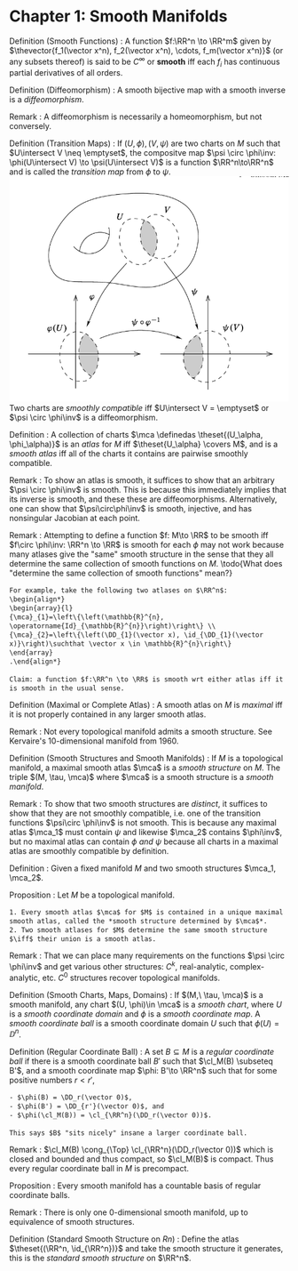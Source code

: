 # Chapter 1: Smooth Manifolds

Definition (Smooth Functions)
: A function $f:\RR^n \to \RR^m$ given by $\thevector{f_1(\vector x^n), f_2(\vector x^n), \cdots, f_m(\vector x^n)}$ (or any subsets thereof) is said to be $C^\infty$ or **smooth** iff each $f_i$ has continuous partial derivatives of all orders.

Definition (Diffeomorphism)
: A smooth bijective map with a smooth inverse is a *diffeomorphism*.

Remark
: A diffeomorphism is necessarily a homeomorphism, but not conversely.

Definition (Transition Maps)
:   If $(U, \phi), (V, \psi)$ are two charts on $M$ such that $U\intersect V \neq \emptyset$, the compositve map $\psi \circ \phi\inv: \phi(U\intersect V) \to \psi(U\intersect V)$ is a function $\RR^n\to\RR^n$ and is called the *transition map* from $\phi$ to $\psi$.
   ![](figures/image_2020-06-21-22-39-09.png) 
    Two charts are *smoothly compatible* iff $U\intersect V = \emptyset$ or $\psi \circ \phi\inv$ is a diffeomorphism.

Definition
:   A collection of charts $\mca \definedas \theset{(U_\alpha, \phi_\alpha)}$ is an *atlas* for $M$ iff $\theset{U_\alpha} \covers M$, and is a *smooth atlas* iff all of the charts it contains are pairwise smoothly compatible.

Remark
: To show an atlas is smooth, it suffices to show that an arbitrary $\psi \circ \phi\inv$ is smooth.
  This is because this immediately implies that its inverse is smooth, and these these are diffeomorphisms.
  Alternatively, one can show that $\psi\circ\phi\inv$ is smooth, injective, and has nonsingular Jacobian at each point.

Remark
:   Attempting to define a function $f: M\to \RR$ to be smooth iff $f\circ \phi\inv: \RR^n \to \RR$ is smooth for each $\phi$ may not work because many atlases give the "same" smooth structure in the sense that they all determine the same collection of smooth functions on $M$. \todo{What does "determine the same collection of smooth functions" mean?}

    For example, take the following two atlases on $\RR^n$:
    \begin{align*}
    \begin{array}{l}
    {\mca}_{1}=\left\{\left(\mathbb{R}^{n}, \operatorname{Id}_{\mathbb{R}^{n}}\right)\right\} \\
    {\mca}_{2}=\left\{\left(\DD_{1}(\vector x), \id_{\DD_{1}(\vector x)}\right)\suchthat \vector x \in \mathbb{R}^{n}\right\}
    \end{array}
    .\end{align*}

    Claim: a function $f:\RR^n \to \RR$ is smooth wrt either atlas iff it is smooth in the usual sense.

Definition (Maximal or Complete Atlas)
: A smooth atlas on $M$ is *maximal* iff it is not properly contained in any larger smooth atlas.

Remark
: Not every topological manifold admits a smooth structure.
  See Kervaire's 10-dimensional manifold from 1960.

Definition (Smooth Structures and Smooth Manifolds)
: If $M$ is a topological manifold, a maximal smooth atlas $\mca$ is a *smooth structure* on $M$. 
  The triple $(M, \tau, \mca)$ where $\mca$ is a smooth structure is a *smooth manifold*.

Remark
:   To show that two smooth structures are *distinct*, it suffices to show that they are not smoothly compatible, i.e. one of the transition functions $\psi\circ \phi\inv$ is not smooth.
    This is because any maximal atlas $\mca_1$ must contain $\psi$ and likewise $\mca_2$ contains $\phi\inv$, but no maximal atlas can contain $\phi$ *and* $\psi$ because all charts in a maximal atlas are smoothly compatible by definition.

Definition
: Given a fixed manifold $M$ and two smooth structures $\mca_1, \mca_2$.

Proposition
:   Let $M$ be a topological manifold.

    1. Every smooth atlas $\mca$ for $M$ is contained in a unique maximal smooth atlas, called the *smooth structure determined by $\mca$*.
    2. Two smooth atlases for $M$ determine the same smooth structure $\iff$ their union is a smooth atlas.

Remark
: That we can place many requirements on the functions $\psi \circ \phi\inv$ and get various other structures: $C^k$, real-analytic, complex-analytic, etc.
  $C^0$ structures recover topological manifolds.


Definition (Smooth Charts, Maps, Domains)
: If $(M,\ \tau, \mca)$ is a smooth manifold, any chart $(U, \phi)\in \mca$ is a *smooth chart*, where $U$ is a *smooth coordinate domain* and $\phi$ is a *smooth coordinate map*. 
  A *smooth coordinate ball* is a smooth coordinate domain $U$ such that $\phi(U) = \DD^n$.

Definition (Regular Coordinate Ball)
:   A set $B\subseteq M$ is a *regular coordinate ball* if there is a smooth coordinate ball $B'$ such that $\cl_M(B) \subseteq B'$, and a smooth coordinate map $\phi: B'\to \RR^n$ such that for some positive numbers $r < r'$,

    - $\phi(B) = \DD_r(\vector 0)$, 
    - $\phi(B') = \DD_{r'}(\vector 0)$, and 
    - $\phi(\cl_M(B)) = \cl_{\RR^n}(\DD_r(\vector 0))$.

    This says $B$ "sits nicely" insane a larger coordinate ball.

Remark 
: $\cl_M(B) \cong_{\Top} \cl_{\RR^n}(\DD_r(\vector 0))$ which is closed and bounded and thus compact, so $\cl_M(B)$ is compact.
  Thus every regular coordinate ball in $M$ is precompact.

Proposition
: Every smooth manifold has a countable basis of regular coordinate balls.

Remark
: There is only one 0-dimensional smooth manifold, up to equivalence of smooth structures.

Definition (Standard Smooth Structure on $Rn$)
: Define the atlas $\theset{(\RR^n, \id_{\RR^n})}$ and take the smooth structure it generates, this is the *standard smooth structure* on $\RR^n$.




